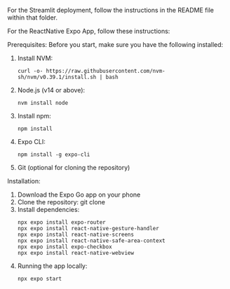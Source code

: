 For the Streamlit deployment, follow the instructions in the README file within that folder.

For the ReactNative Expo App, follow these instructions:

Prerequisites:
Before you start, make sure you have the following installed:
1. Install NVM:
   ```
   curl -o- https://raw.githubusercontent.com/nvm-sh/nvm/v0.39.1/install.sh | bash
   ```
2. Node.js (v14 or above):
   ```
   nvm install node
   ```
3. Install npm:
   ```
   npm install
   ```
4. Expo CLI:
   ```
   npm install -g expo-cli
   ```
5. Git (optional for cloning the repository)

Installation:
1. Download the Expo Go app on your phone
2. Clone the repository: git clone <repository-url>
3. Install dependencies:
   ```
   npx expo install expo-router
   npx expo install react-native-gesture-handler
   npx expo install react-native-screens
   npx expo install react-native-safe-area-context
   npx expo install expo-checkbox
   npx expo install react-native-webview
   ```
4. Running the app locally:
   ```
   npx expo start
   ```

   
   
